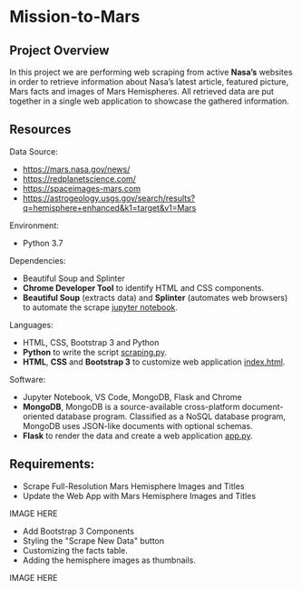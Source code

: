 # Mission-to-Mars

## Project Overview

In this project we are performing web scraping from active **Nasa’s** websites in order to retrieve information about Nasa’s latest article, featured picture, Mars facts and images of Mars Hemispheres. All retrieved data are put together in a single web application to showcase the gathered information.

## Resources 

Data Source:
- https://mars.nasa.gov/news/
- https://redplanetscience.com/
- https://spaceimages-mars.com
- https://astrogeology.usgs.gov/search/results?q=hemisphere+enhanced&k1=target&v1=Mars

Environment: 
- Python 3.7

Dependencies: 
- Beautiful Soup and Splinter 
- **Chrome Developer Tool** to identify HTML and CSS components.
- **Beautiful Soup** (extracts data) and **Splinter** (automates web browsers) to automate the scrape [jupyter notebook](Mission_to_Mars_Challenge.ipynb).

Languages: 
- HTML, CSS, Bootstrap 3 and Python
- **Python** to write the script [scraping.py](scraping.py).
- **HTML**, **CSS** and **Bootstrap 3** to customize web application [index.html](templates/index.html).

Software: 
- Jupyter Notebook, VS Code, MongoDB, Flask and Chrome
- **MongoDB**, MongoDB is a source-available cross-platform document-oriented database program. Classified as a NoSQL database program, MongoDB uses JSON-like documents with optional schemas.
- **Flask** to render the data and create a web application [app.py](app.py).

## Requirements:
- Scrape Full-Resolution Mars Hemisphere Images and Titles
- Update the Web App with Mars Hemisphere Images and Titles

IMAGE HERE

- Add Bootstrap 3 Components
 - Styling the "Scrape New Data" button
 - Customizing the facts table.
 - Adding the hemisphere images as thumbnails.

IMAGE HERE
